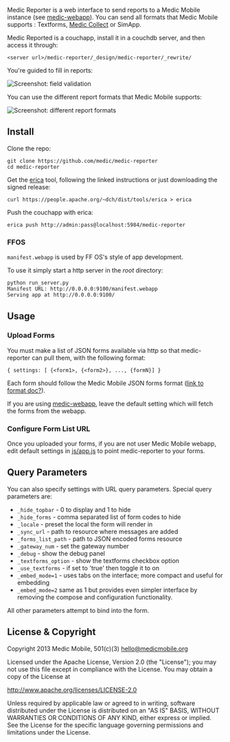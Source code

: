 Medic Reporter is a web interface to send reports to a Medic Mobile instance (see [medic-webapp](https://github.com/medic/medic-webapp)). You can send all formats that Medic Mobile supports :
Textforms, [Medic Collect](https://github.com/medic/medic-collect) or SimApp.

Medic Reported is a couchapp, install it in a couchdb server, and then access it through:

`<server url>/medic-reporter/_design/medic-reporter/_rewrite/`

You're guided to fill in reports:

![Screenshot: field validation](https://cloud.githubusercontent.com/assets/911434/16682400/ca616f24-44fa-11e6-8b21-f13c6dec875f.png)

You can use the different report formats that Medic Mobile supports:

![Screenshot: different report formats](https://cloud.githubusercontent.com/assets/911434/16682386/bba1a6d4-44fa-11e6-8778-ad002703c1c6.png)

## Install

Clone the repo:

    git clone https://github.com/medic/medic-reporter
    cd medic-reporter

Get the [erica](https://github.com/benoitc/erica) tool, following the linked instructions or just downloading the signed release:

    curl https://people.apache.org/~dch/dist/tools/erica > erica

Push the couchapp with erica:

    erica push http://admin:pass@localhost:5984/medic-reporter

### FFOS

`manifest.webapp` is used by FF OS's style of app development.

To use it simply start a http server in the _root_ directory:

    python run_server.py
    Manifest URL: http://0.0.0.0:9100/manifest.webapp
    Serving app at http://0.0.0.0:9100/

## Usage

### Upload Forms

You must make a list of JSON forms available via http so that medic-reporter
can pull them, with the following format:

`{ settings: [ {<form1>, {<form2>}, ..., {formN}] }`


Each form should follow the Medic Mobile JSON forms format ([link to format doc?]()).


If you are using [medic-webapp](https://github.com/medic/medic-webapp), leave the default setting
which will fetch the forms from the webapp.

### Configure Form List URL

Once you uploaded your forms, if you are not user Medic Mobile webapp, edit default settings in
[js/app.js](js/app.js) to point medic-reporter to your forms.


## Query Parameters

You can also specify settings with URL query parameters.
Special query parameters are:

* `_hide_topbar` - 0 to display and 1 to hide
* `_hide_forms` - comma separated list of form codes to hide
* `_locale` - preset the local the form will render in
* `_sync_url` - path to resource where messages are added
* `_forms_list_path` - path to JSON encoded forms resource
* `_gateway_num` - set the gateway number
* `_debug` - show the debug panel
* `_textforms_option` - show the textforms checkbox option
* `_use_textforms` - if set to 'true' then toggle it to on
* `_embed_mode=1` - uses tabs on the interface; more compact and useful for embedding
* `_embed_mode=2` same as 1 but provides even simpler interface by removing the
  compose and configuration functionality.

All other parameters attempt to bind into the form.

## License & Copyright

Copyright 2013 Medic Mobile, 501(c)(3)  <hello@medicmobile.org>

Licensed under the Apache License, Version 2.0 (the "License");
you may not use this file except in compliance with the License.
You may obtain a copy of the License at

   http://www.apache.org/licenses/LICENSE-2.0

Unless required by applicable law or agreed to in writing, software
distributed under the License is distributed on an "AS IS" BASIS,
WITHOUT WARRANTIES OR CONDITIONS OF ANY KIND, either express or implied.
See the License for the specific language governing permissions and
limitations under the License.
